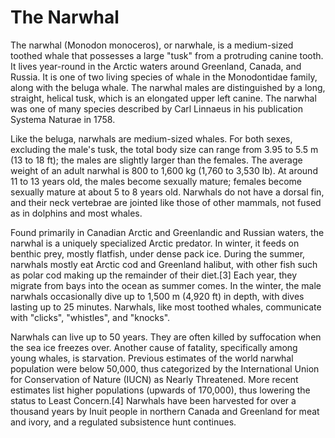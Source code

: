 <html lang="en">

<h1>  
  <h1> The Narwhal </h1>
</h1>

<body>
The narwhal (Monodon monoceros), or narwhale, is a medium-sized toothed whale that possesses a large "tusk" from a    protruding canine tooth. It lives year-round in the Arctic waters around Greenland, Canada, and Russia. It is one of two living species of whale in the Monodontidae family, along with the beluga whale. The narwhal males are distinguished by a long, straight, helical tusk, which is an elongated upper left canine. The narwhal was one of many species described by Carl Linnaeus in his publication Systema Naturae in 1758.

Like the beluga, narwhals are medium-sized whales. For both sexes, excluding the male's tusk, the total body size can range from 3.95 to 5.5 m (13 to 18 ft); the males are slightly larger than the females. The average weight of an adult narwhal is 800 to 1,600 kg (1,760 to 3,530 lb). At around 11 to 13 years old, the males become sexually mature; females become sexually mature at about 5 to 8 years old. Narwhals do not have a dorsal fin, and their neck vertebrae are jointed like those of other mammals, not fused as in dolphins and most whales.

Found primarily in Canadian Arctic and Greenlandic and Russian waters, the narwhal is a uniquely specialized Arctic predator. In winter, it feeds on benthic prey, mostly flatfish, under dense pack ice. During the summer, narwhals mostly eat Arctic cod and Greenland halibut, with other fish such as polar cod making up the remainder of their diet.[3] Each year, they migrate from bays into the ocean as summer comes. In the winter, the male narwhals occasionally dive up to 1,500 m (4,920 ft) in depth, with dives lasting up to 25 minutes. Narwhals, like most toothed whales, communicate with "clicks", "whistles", and "knocks".

Narwhals can live up to 50 years. They are often killed by suffocation when the sea ice freezes over. Another cause of fatality, specifically among young whales, is starvation. Previous estimates of the world narwhal population were below 50,000, thus categorized by the International Union for Conservation of Nature (IUCN) as Nearly Threatened. More recent estimates list higher populations (upwards of 170,000), thus lowering the status to Least Concern.[4] Narwhals have been harvested for over a thousand years by Inuit people in northern Canada and Greenland for meat and ivory, and a regulated subsistence hunt continues.
</body>
</html>
